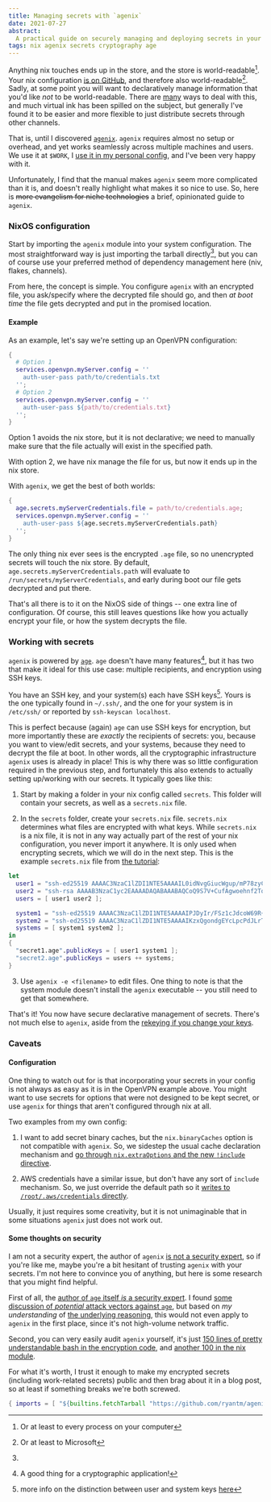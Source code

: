 ```yaml
---
title: Managing secrets with `agenix`
date: 2021-07-27
abstract:
  A practical guide on securely managing and deploying secrets in your nix store and configuration with `agenix`
tags: nix agenix secrets cryptography age
---
```


Anything nix touches ends up in the store, and the store is world-readable[^store].
Your nix configuration [is on GitHub](https://github.com/jonascarpay/nix), and therefore also world-readable[^ms].
Sadly, at some point you will want to declaratively manage information that you'd like _not_ to be world-readable.
There are [many](https://nixos.wiki/wiki/Comparison_of_secret_managing_schemes) ways to deal with this, and much virtual ink has been spilled on the subject, but generally I've found it to be easier and more flexible to just distribute secrets through other channels.

That is, until I discovered [`agenix`](https://github.com/ryantm/agenix).
`agenix` requires almost no setup or overhead, and yet works seamlessly across multiple machines and users.
We use it at `$WORK`, I [use it in my personal config](https://github.com/jonascarpay/nix/tree/master/secrets), and I've been very happy with it.

Unfortunately, I find that the manual makes `agenix` seem more complicated than it is, and doesn't really highlight what makes it so nice to use.
So, here is ~~more evangelism for niche technologies~~ a brief, opinionated guide to `agenix`.

### NixOS configuration

Start by importing the `agenix` module into your system configuration.
The most straightforward way is just importing the tarball directly[^tarball], but you can of course use your preferred method of dependency management here (niv, flakes, channels).

From here, the concept is simple.
You configure `agenix` with an encrypted file, you ask/specify where the decrypted file should go, and then _at boot time_ the file gets decrypted and put in the promised location.

#### Example

As an example, let's say we're setting up an OpenVPN configuration:
```nix
{
  # Option 1
  services.openvpn.myServer.config = ''
    auth-user-pass path/to/credentials.txt
  '';
  # Option 2
  services.openvpn.myServer.config = ''
    auth-user-pass ${path/to/credentials.txt}
  '';
}
```
Option 1 avoids the nix store, but it is not declarative; we need to manually make sure that the file actually will exist in the specified path.

With option 2, we have nix manage the file for us, but now it ends up in the nix store.

With `agenix`, we get the best of both worlds:
```nix
{
  age.secrets.myServerCredentials.file = path/to/credentials.age;
  services.openvpn.myServer.config = ''
    auth-user-pass ${age.secrets.myServerCredentials.path}
  '';
}
```
The only thing nix ever sees is the encrypted `.age` file, so no unencrypted secrets will touch the nix store.
By default, `age.secrets.myServerCredentials.path` will evaluate to `/run/secrets/myServerCredentials`, and early during boot our file gets decrypted and put there.

That's all there is to it on the NixOS side of things -- one extra line of configuration.
Of course, this still leaves questions like how you actually encrypt your file, or how the system decrypts the file.

### Working with secrets

`agenix` is powered by [`age`](https://github.com/FiloSottile/age).
`age` doesn't have many features[^good], but it has two that make it ideal for this use case: multiple recipients, and encryption using SSH keys.

You have an SSH key, and your system(s) each have SSH keys[^info].
Yours is the one typically found in `~/.ssh/`, and the one for your system is in `/etc/ssh/` or reported by `ssh-keyscan localhost`.

This is perfect because (again) `age` can use SSH keys for encryption, but more importantly these are _exactly_ the recipients of secrets: you, because you want to view/edit secrets, and your systems, because they need to decrypt the file at boot.
In other words, all the cryptographic infrastructure `agenix` uses is already in place!
This is why there was so little configuration required in the previous step, and fortunately this also extends to actually setting up/working with our secrets.
It typically goes like this:

1. Start by making a folder in your nix config called `secrets`.
This folder will contain your secrets, as well as a `secrets.nix` file.

2. In the `secrets` folder, create your `secrets.nix` file.
`secrets.nix` determines what files are encrypted with what keys.
While `secrets.nix` is a nix file, it is not in any way actually part of the rest of your nix configuration, you never import it anywhere.
It is only used when encrypting secrets, which we will do in the next step.
This is the example `secrets.nix` file from [the tutorial](https://github.com/ryantm/agenix#tutorial):
```nix
let
  user1 = "ssh-ed25519 AAAAC3NzaC1lZDI1NTE5AAAAIL0idNvgGiucWgup/mP78zyC23uFjYq0evcWdjGQUaBH";
  user2 = "ssh-rsa AAAAB3NzaC1yc2EAAAADAQABAAABAQCoQ9S7V+CufAgwoehnf2TqsJ9LTsu8pUA3FgpS2mdVwcMcTs++8P5sQcXHLtDmNLpWN4k7NQgxaY1oXy5e25x/4VhXaJXWEt3luSw+Phv/PB2+aGLvqCUirsLTAD2r7ieMhd/pcVf/HlhNUQgnO1mupdbDyqZoGD/uCcJiYav8i/V7nJWJouHA8yq31XS2yqXp9m3VC7UZZHzUsVJA9Us5YqF0hKYeaGruIHR2bwoDF9ZFMss5t6/pzxMljU/ccYwvvRDdI7WX4o4+zLuZ6RWvsU6LGbbb0pQdB72tlV41fSefwFsk4JRdKbyV3Xjf25pV4IXOTcqhy+4JTB/jXxrF";
  users = [ user1 user2 ];

  system1 = "ssh-ed25519 AAAAC3NzaC1lZDI1NTE5AAAAIPJDyIr/FSz1cJdcoW69R+NrWzwGK/+3gJpqD1t8L2zE";
  system2 = "ssh-ed25519 AAAAC3NzaC1lZDI1NTE5AAAAIKzxQgondgEYcLpcPdJLrTdNgZ2gznOHCAxMdaceTUT1";
  systems = [ system1 system2 ];
in
{
  "secret1.age".publicKeys = [ user1 system1 ];
  "secret2.age".publicKeys = users ++ systems;
}
```

3. Use `agenix -e <filename>` to edit files.
One thing to note is that the system module doesn't install the `agenix` executable -- you still need to get that somewhere.

That's it!
You now have secure declarative management of secrets.
There's not much else to `agenix`, aside from the [rekeying if you change your keys](https://github.com/ryantm/agenix#rekeying).

### Caveats

#### Configuration

One thing to watch out for is that incorporating your secrets in your config is not always as easy as it is in the OpenVPN example above.
You might want to use secrets for options that were not designed to be kept secret, or use `agenix` for things that aren't configured through nix at all.

Two examples from my own config:

1. I want to add secret binary caches, but the `nix.binaryCaches` option is not compatible with `agenix`.
So, we sidestep the usual cache declaration mechanism and [go through `nix.extraOptions` and the new `!include` directive](https://github.com/jonascarpay/nix/blob/0d6fde33df85fe1b97a0fda79299ff4096c38f3d/system/xc-cache.nix#L4).

2. AWS credentials have a similar issue, but don't have any sort of `include` mechanism.
So, we just override the default path so it [writes to `/root/.aws/credentials` directly](https://github.com/jonascarpay/nix/blob/0d6fde33df85fe1b97a0fda79299ff4096c38f3d/system/xc-cache.nix#L8).

Usually, it just requires some creativity, but it is not unimaginable that in some situations `agenix` just does not work out.

#### Some thoughts on security

I am not a security expert, the author of `agenix` [is not a security expert](https://github.com/ryantm/agenix#threat-modelwarnings), so if you're like me, maybe you're a bit hesitant of trusting `agenix` with your secrets.
I'm not here to convince you of anything, but here is some research that you might find helpful.

First of all, the [author of `age` itself _is_ a security expert](https://github.com/FiloSottile).
I found [some discussion of _potential_ attack vectors against `age`](https://neilmadden.blog/2019/12/30/a-few-comments-on-age/), but based on _my understanding_ of [the underlying reasoning](https://moxie.org/2011/12/13/the-cryptographic-doom-principle.html), this would not even apply to `agenix` in the first place, since it's not high-volume network traffic.

Second, you can very easily audit `agenix` yourself, it's just [150 lines of pretty understandable bash in the encryption code](https://github.com/ryantm/agenix/blob/master/pkgs/agenix.nix), and [another 100 in the nix module](https://github.com/ryantm/agenix/blob/master/modules/age.nix).

For what it's worth, I trust it enough to make my encrypted secrets (including work-related secrets) public and then brag about it in a blog post, so at least if something breaks we're both screwed.

[^store]: Or at least to every process on your computer
[^ms]: Or at least to Microsoft
[^tarball]: 
```nix
{ imports = [ "${builtins.fetchTarball "https://github.com/ryantm/agenix/archive/master.tar.gz"}/modules/age" ]; }
```
[^good]: A good thing for a cryptographic application!
[^info]: more info on the distinction between user and system keys [here](https://unix.stackexchange.com/questions/439467/what-is-the-difference-between-etc-ssh-and-ssh)
